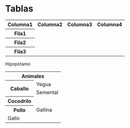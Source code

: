 # Tablas
<table>
<tr>
<th>Columna1</th>
<th>Columna2</th>
<th>Columna3</th>
<th>Columna4</th>
</tr>
<tr>
<th>Fila1</th>
<td>  </td>
<td>  </td>
<td>  </td>
</tr>
<th>Fila2</th>
<td>  </td>
<td>  </td>
<td>  </td>
</tr>
<th>Fila3</th>
<td>  </td>
<td>  </td>
<td>  </td>
</tr>
</table>


<table>
  <tr>
  <th colspan="2">Animales</th>
  </tr>
  <tr>
    <thcolspan="2">Hipopótamo</th>
  </tr>
  <tr>
    <th rowspan="2">Caballo</th>
    <td>Yegua</td>
  </tr>
  <tr>
    <td>Semental</td>
  </tr>
  <tr>

<th>Cocodrilo</th>
  </tr>
  <tr>

<th>Pollo</th>

<td>Gallina</td>
  </tr>
  <tr>
    <td>Gallo</td>
  </tr>
</table>
